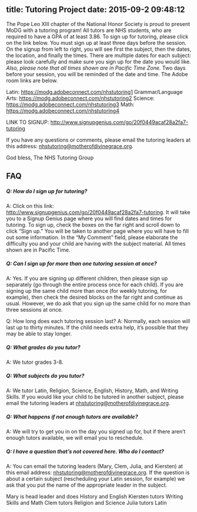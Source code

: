 title: Tutoring Project
date: 2015-09-2 09:48:12
---
The Pope Leo XIII chapter of the National Honor Society is proud to present MoDG with a tutoring program! All tutors are NHS students, who are required to have a GPA of at least 3.86.
To sign up for tutoring, please click on the link below. You must sign up at least three days before the session. On the signup from left to right, you will see first the subject, then the dates, the location, and finally the times. There are multiple dates for each subject: please look carefully and make sure you sign up for the date you would like. *Also, please note that all times shown are in Pacific Time Zone.* 
Two days before your session, you will be reminded of the date and time. The Adobe room links are below.

Latin: https://modg.adobeconnect.com/nhstutoring1
Grammar/Language Arts: https://modg.adobeconnect.com/nhstutoring2
Science: https://modg.adobeconnect.com/nhstutoring3
Math: https://modg.adobeconnect.com/nhstutoring4

LINK TO SIGNUP: http://www.signupgenius.com/go/20f0449acaf28a2fa7-tutoring

If you have any questions or comments, please email the tutoring leaders at this address: nhstutoring@motherofdivinegrace.org.

God bless, 
The NHS Tutoring Group

## FAQ

##### Q: How do I sign up for tutoring? 
A: Click on this link: http://www.signupgenius.com/go/20f0449acaf28a2fa7-tutoring. It will take you to a Signup Genius page where you will find dates and times for tutoring. To sign up, check the boxes on the far right and scroll down to click “Sign up.” You will be taken to another page where you will have to fill out some information. In the “My Comment” field, please elaborate the difficulty you and your child are having with the subject material. All times shown are in Pacific Time.

##### Q: Can I sign up for more than one tutoring session at once?
A: Yes. If you are signing up different children, then please sign up separately (go through the entire process once for each child). If you are signing up the same child more than once (for weekly tutoring, for example), then check the desired blocks on the far right and continue as usual. However, we do ask that you sign up the same child for no more than three sessions at once.

Q: How long does each tutoring session last? 
A: Normally, each session will last up to thirty minutes. If the child needs extra help, it’s possible that they may be able to stay longer.

##### Q: What grades do you tutor?
A: We tutor grades 3-8.

##### Q: What subjects do you tutor?
A: We tutor Latin, Religion, Science, English, History, Math, and Writing Skills. If you would like your child to be tutored in another subject, please email the tutoring leaders at nhstutoring@motherofdivinegrace.org.

##### Q: What happens if not enough tutors are available?
A: We will try to get you in on the day you signed up for, but if there aren’t enough tutors available, we will email you to reschedule.

##### Q: I have a question that’s not covered here. Who do I contact?
A: You can email the tutoring leaders (Mary, Clem, Julia, and Kiersten) at this email address: nhstutoring@motherofdivinegrace.org. If the question is about a certain subject (rescheduling your Latin session, for example) we ask that you put the name of the appropriate leader in the subject.

Mary is head leader and does History and English
Kiersten tutors Writing Skills and Math
Clem tutors Religion and Science
Julia tutors Latin